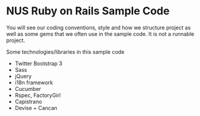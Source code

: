 # NUS Ruby on Rails Sample Code

You will see our coding conventions, style and how we structure project as well as some gems that we often use in the sample code. It is not a runnable project.

Some technologies/libraries in this sample code
- Twitter Bootstrap 3
- Sass
- jQuery
- i18n framework
- Cucumber
- Rspec, FactoryGirl
- Capistrano
- Devise + Cancan

